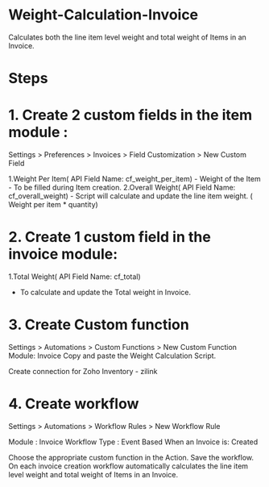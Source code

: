 
	
# Weight-Calculation-Invoice
Calculates both the line item level weight and total weight of Items in an Invoice.

# Steps
# 1. Create 2 custom fields in the item module :

Settings > Preferences > Invoices > Field Customization > New Custom Field

1.Weight Per Item( API Field Name: cf_weight_per_item) 
	- Weight of the Item - To be filled during Item creation.
2.Overall Weight( API Field Name: cf_overall_weight) 
	- Script will calculate and update the line item weight. 
( Weight per item * quantity) 

# 2. Create 1 custom field in the invoice module:

1.Total Weight( API Field Name: cf_total) 
- To calculate and update the Total weight in Invoice.

# 3. Create Custom function

Settings > Automations > Custom Functions > New Custom Function 
Module: Invoice
Copy and paste the Weight Calculation Script.

Create connection for Zoho Inventory - zilink

# 4. Create workflow

Settings > Automations > Workflow Rules > New Workflow Rule

Module : Invoice
Workflow Type : Event Based
When an Invoice is: Created

Choose the appropriate custom function in the Action.
Save the workflow. On each invoice creation workflow automatically calculates the line item level weight and total weight of Items in an Invoice.
